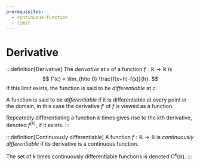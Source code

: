 ```yaml
---
prerequisites:
  - continuous-function
  - limit
---
```


# Derivative

:::definition[Derivative]
The _derivative_ at $x$ of a function $f: \mathbb{R} \to \mathbb{R}$ is
$$
f'(c) = \lim_{h\to 0} \frac{f(x+h)-f(x)}{h}.
$$
If this limit exists, the function is said to be _differentiable_ at $c$.

A function is said to be _differentiable_ if it is differentiable at every point in the domain, in this case the derivative $f'$ of $f$ is viewed as a function.

Repeatedly differentiating a function $k$ times gives rise to the $k$th derivative, denoted $f^{(k)}$, if it exists.
:::

:::definition[Continuously differentiable]
A function $f: \mathbb{R} \to \mathbb{R}$ is _continuously differentiable_ if its derivative is a continuous function.

The set of $k$ times continuously differentiable functions is denoted $C^k(\mathbb{R})$.
:::
